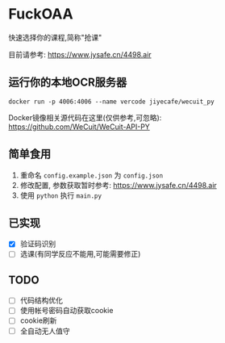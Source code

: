 # FuckOAA

快速选择你的课程,简称"抢课"

目前请参考: https://www.jysafe.cn/4498.air

## 运行你的本地OCR服务器

```
docker run -p 4006:4006 --name vercode jiyecafe/wecuit_py
```

Docker镜像相关源代码在这里(仅供参考,可忽略): https://github.com/WeCuit/WeCuit-API-PY

## 简单食用

1. 重命名 `config.example.json` 为 `config.json`
2. 修改配置, 参数获取暂时参考: https://www.jysafe.cn/4498.air
3. 使用 `python` 执行 `main.py`

## 已实现

- [x] 验证码识别
- [ ] 选课(有同学反应不能用,可能需要修正)

## TODO

 - [ ] 代码结构优化
 - [ ] 使用帐号密码自动获取cookie
 - [ ] cookie刷新
 - [ ] 全自动无人值守 